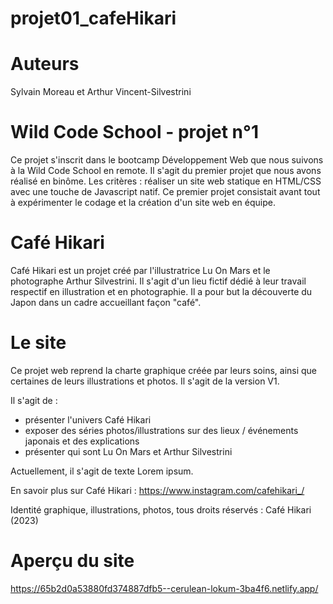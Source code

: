 # projet01_cafeHikari

# Auteurs

Sylvain Moreau et Arthur Vincent-Silvestrini

# Wild Code School - projet n°1
Ce projet s'inscrit dans le bootcamp Développement Web que nous suivons à la Wild Code School en remote.
Il s'agit du premier projet que nous avons réalisé en binôme.
Les critères : réaliser un site web statique en HTML/CSS avec une touche de Javascript natif.
Ce premier projet consistait avant tout à expérimenter le codage et la création d'un site web en équipe.

# Café Hikari 
Café Hikari est un projet créé par l'illustratrice Lu On Mars et le photographe Arthur Silvestrini.
Il s'agit d'un lieu fictif dédié à leur travail respectif en illustration et en photographie.
Il a pour but la découverte du Japon dans un cadre accueillant façon "café".

# Le site
Ce projet web reprend la charte graphique créée par leurs soins, ainsi que certaines de leurs illustrations et photos.
Il s'agit de la version V1.

Il s'agit de :
- présenter l'univers Café Hikari
- exposer des séries photos/illustrations sur des lieux / événements japonais et des explications
- présenter qui sont Lu On Mars et Arthur Silvestrini

Actuellement, il s'agit de texte Lorem ipsum.


En savoir plus sur Café Hikari : https://www.instagram.com/cafehikari_/

Identité graphique, illustrations, photos, tous droits réservés : Café Hikari (2023)

# Aperçu du site 
https://65b2d0a53880fd374887dfb5--cerulean-lokum-3ba4f6.netlify.app/

